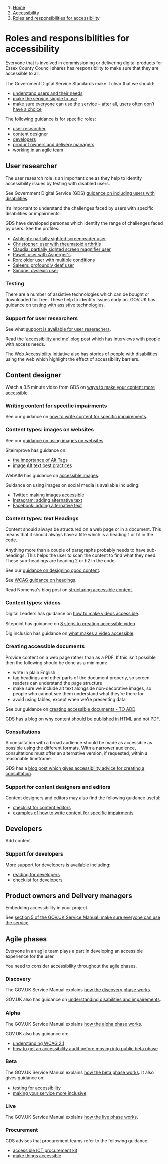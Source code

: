 1.  [Home](/docs/core/contents)
2.  [Accessibility](/docs/core/accessibility/overview)
3.  [Roles and responsibilities for accessibility](#)

# Roles and responsibilities for accessibility

Everyone that is involved in commissioning or delivering digital products for Essex County Council shares has responsibility to make sure that they are accessible to all.

The Government Digital Service Standards make it clear that we should:
- [understand users and their needs](https://www.gov.uk/service-manual/service-standard/point-1-understand-user-needs)
- [make the service simple to use](https://www.gov.uk/service-manual/service-standard/point-4-make-the-service-simple-to-use)
- [make sure everyone can use the service – after all, users often don’t have a choice](https://www.gov.uk/service-manual/service-standard/point-5-make-sure-everyone-can-use-the-service)

The following guidance is for specific roles:
- [user researcher](#user-researcher)
- [content designer](#content-designer)
- [developers](#developers)
- [product owners and delivery managers](#product-owners-and-delivery-managers)
- [working in an agile team](#agile-phases)

## User researcher

The user research role is an important one as they help to identify accessibility issues by testing with disabled users. 

See Government Digital Service (GDS) [guidance on including users with disabilities](https://www.gov.uk/service-manual/user-research/find-user-research-participants).

It’s important to understand the challenges faced by users with specific disabilities or impairments. 

GDS have developed personas which identify the range of challenges faced by users. See the profiles:

- [Ashleigh: partially sighted screenreader user](https://www.gov.uk/government/publications/understanding-disabilities-and-impairments-user-profiles/ashleigh-partially-sighted-screenreader-user)
- [Christopher: user with rheumatoid arthritis](https://www.gov.uk/government/publications/understanding-disabilities-and-impairments-user-profiles/christopher-user-with-rheumatoid-arthritis)
- [Claudia: partially sighted screen magnifier user](https://www.gov.uk/government/publications/understanding-disabilities-and-impairments-user-profiles/claudia-partially-sighted-screen-magnifier-user)
- [Pawel: user with Asperger's](https://www.gov.uk/government/publications/understanding-disabilities-and-impairments-user-profiles/pawel-user-with-aspergers)
- [Ron: older user with multiple conditions](https://www.gov.uk/government/publications/understanding-disabilities-and-impairments-user-profiles/ron-older-user-with-multiple-conditions)
- [Saleem: profoundly deaf user](https://www.gov.uk/government/publications/understanding-disabilities-and-impairments-user-profiles/saleem-profoundly-deaf-user)
- [Simone: dyslexic user](https://www.gov.uk/government/publications/understanding-disabilities-and-impairments-user-profiles/simone-dyslexic-user)

### Testing

There are a number of assistive technologies which can be bought or downloaded for free. These help to identify issues early on. GOV.UK has guidance on [testing with assistive technologies](https://www.gov.uk/service-manual/technology/testing-with-assistive-technologies).

### Support for user researchers

See what [support is available for user reserachers](support-for-user-researchers).

Read the [‘accessibility and me’ blog post](https://accessibility.blog.gov.uk/category/accessibility-and-me/) which has interviews with people with access needs.

The [Web Accessibility Initiative](https://www.w3.org/WAI/people-use-web/user-stories/) also has stories of people with disabilities using the web which highlight the effect of accessibility barriers.

## Content designer

Watch a 3.5 minute video from GDS on [ways to make your content more accessible](https://www.youtube.com/watch?v=lYZJKr8CX_U&list=PL5tovFCB3CsD_7_yeY1n6W4rxYkIupUln&index=6).

### Writing content for specific impairments

See our guidance on [how to write content for specific impairements](/docs/core/accessibility/examples-of-how-to-write-content-for-specific-impairments).

### Content types: images on websites

See our [guidance on using images on websites](#)

Siteimprove has guidance on:

- [the importance of Alt Tags](https://support.siteimprove.com/hc/en-gb/articles/114094069371-The-importance-of-Alt-Tags)
- [image Alt text best practices](https://support.siteimprove.com/hc/en-gb/articles/115000013031-Accessibility-Image-Alt-text-best-practices)

WebAIM has guidance on [accessible images](https://webaim.org/techniques/images/).

Guidance on using images on social media is available including:
- [Twitter: making images accessible](https://help.twitter.com/en/using-twitter/picture-descriptions)
- [Instagram: adding alternative text](https://help.instagram.com/503708446705527)
- [Facebook: adding alternative text](https://www.facebook.com/help/214124458607871)

### Content types: text Headings

Content should always be structured on a web page or in a document. This means that it should always have a title which is a heading 1 or h1 in the code.

Anything more than a couple of paragraphs probably needs to have sub-headings. This helps the user to scan the content to find what they need. These sub-headings are heading 2 or h2 in the code.

See our [guidance on designing good content](/docs/core/content/designing-content).

See [WCAG guidance on headings](http://www.w3.org/WAI/tutorials/page-structure/headings/).

Read Nomensa's blog post on [structuring accessible content](https://www.nomensa.com/blog/2017/how-structure-headings-web-accessibility).

### Content types: videos

Digital Leaders has guidance on [how to make videos accessible](https://digileaders.com/how-create-accessible-videos/).

Sitepoint has guidance on [8 steps to creating accessible video](https://www.sitepoint.com/accessible-video/).

Dig inclusion has guidance on [what makes a video accessible](https://diginclusion.com/resources/what-makes-a-video-accessible/?cn-reloaded=1&cn-reloaded=1).

### Creating accessible documents

Provide content on a web page rather than as a PDF. If this isn’t possible then the following should be done as a minimum:
- write in plain English
- tag headings and other parts of the document properly, so screen readers can understand the page structure
- make sure we include alt text alongside non-decorative images, so people who cannot see them understand what they’re there for
- avoid using tables, except when we’re presenting data

See our guidance on [creating accessible documents - TO ADD](#).

GDS has a blog on [why content should be published in HTML and not PDF](https://gds.blog.gov.uk/2018/07/16/why-gov-uk-content-should-be-published-in-html-and-not-pdf/).

### Consultations

A consultation with a broad audience should be made as accessible as possible using the different formats. With a narrower audience, consultations must offer an alternative version, if requested, within a reasonable timeframe.

GDS has a [blog post which gives accessibility advice for creating a consultation](https://gds.blog.gov.uk/2018/09/13/accessibility-advice-when-creating-a-uk-government-consultation/).

### Support for content designers and editors
Content designers and editors may also find the following guidance useful:
- [checklist for content editors](checklist-for-content-editors)
- [examples of how to write content for specific impairments](examples-of-how-to-write-content-for-specific-impairments)

## Developers

Add content.

### Support for developers

More support for developers is available including:
-   [reading for developers](reading-for-developers)
-   [checklist for developers](checklist-for-developers)

## Product owners and Delivery managers 

Embedding accessibility in your project.

See [section 5 of the GOV.UK Service Manual: make sure everyone can use the service](https://www.gov.uk/service-manual/service-standard/point-5-make-sure-everyone-can-use-the-service).  

## Agile phases

Everyone in an agile team plays a part in developing an accessible experience for the user. 

You need to consider accessibility throughout the agile phases. 

### Discovery

The GOV.UK Service Manual explains [how the discovery phase works](https://www.gov.uk/service-manual/agile-delivery/how-the-discovery-phase-works).

GOV.UK also has guidance on [understanding disabilities and impairements](https://www.gov.uk/government/publications/understanding-disabilities-and-impairments-user-profiles).

### Alpha

The GOV.UK Service Manual explains [how the alpha phase works](https://www.gov.uk/service-manual/agile-delivery/how-the-alpha-phase-works).

GOV.UK also has guidance on:
- [understanding WCAG 2.1](https://www.gov.uk/service-manual/helping-people-to-use-your-service/understanding-wcag)
- [how to get an accessibility audit before moving into public beta phase](https://www.gov.uk/service-manual/helping-people-to-use-your-service/testing-for-accessibility#getting-an-accessibility-audit)

### Beta

The GOV.UK Service Manual explains [how the beta phase works](https://www.gov.uk/service-manual/agile-delivery/how-the-beta-phase-works). It also gives guidance on:
- [testing for accessibility](https://www.gov.uk/service-manual/helping-people-to-use-your-service/testing-for-accessibility)
- [making your service more inclusive](https://www.gov.uk/service-manual/design/making-your-service-more-inclusive)

### Live

The GOV.UK Service Manual explains [how the live phase works](https://www.gov.uk/service-manual/agile-delivery/how-the-live-phase-works).

### Procurement

GDS advises that procurement teams refer to the following guidance:
- [accessible ICT procurement kit](http://mandate376.standards.eu/)
- [make things accessible](https://www.gov.uk/guidance/make-things-accessible)






